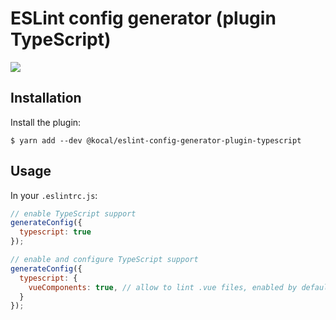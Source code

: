 # ESLint config generator (plugin TypeScript)

[![](https://img.shields.io/npm/v/@kocal/eslint-config-generator-plugin-typescript)](https://npmjs.org/package/@kocal/eslint-config-generator-plugin-typescript)

## Installation

Install the plugin:
```shell
$ yarn add --dev @kocal/eslint-config-generator-plugin-typescript
```

## Usage 

In your `.eslintrc.js`:
```js
// enable TypeScript support
generateConfig({
  typescript: true
});

// enable and configure TypeScript support
generateConfig({
  typescript: {
    vueComponents: true, // allow to lint .vue files, enabled by default if Vue support is enabled 
  }
});
```
